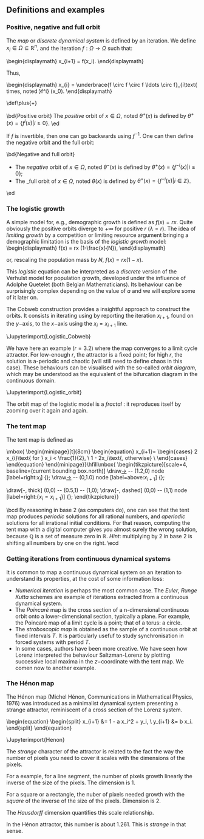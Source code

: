 ## Definitions and examples

### Positive, negative and full orbit

The _map_ or _discrete dynamical system_ is defined by an iteration. We define $x_i \in \Omega \subseteq \mathbb{R}^n,$ and the iteration $f:\Omega \rightarrow \Omega$ such that:

\begin{displaymath}
x_{i+1} = f(x_i).
\end{displaymath}

Thus, 

\begin{displaymath}
x_{i} = \underbrace{f \circ f \circ f \ldots \circ f}_{i\text{ times, noted }f^i} (x_0).
\end{displaymath}

\def\plus{+}

\bd{Positive orbit}
The _positive_ orbit of $x\in\Omega$, noted $\theta^\plus(x)$ is defined by $\theta^\plus(x)=\{f^i(x) | i\geq 0\}$. 
\ed

If $f$ is invertible, then one can go backwards using $f^{-1}$. One can then define the negative orbit and the full orbit:


\bd{Negative and full orbit}

- The _negative_ orbit of $x\in\Omega$, noted $\theta^{-}(x)$ is defined by $\theta^\plus(x)=\{f^{-i}(x) | i\geq 0\}$; 
- The _full orbit of $x\in\Omega$, noted $\theta(x)$ is defined by $\theta^\plus(x)=\{f^{-i}(x) | i\in\mathbb{Z}\}$. 

\ed

### The logistic growth

A simple model for, e.g., demographic growth is defined as $f(x)=r x$. Quite obviously the positive orbits diverge to $+\infty$ for positive $r$ ($\lambda = r$). The idea of _limiting growth_ by a competition or limiting resource argument bringing a demographic limitation is the basis of the _logistic growth_ model:
\begin{displaymath}
f(x) = rx (1-\frac{x}{N}), 
\end{displaymath}

or, rescaling the population mass by $N$, $f(x) = rx (1-x)$. 

This _logistic_ equation can be interpreted as a _discrete_ version of the Verhulst model for population growth, developed under the influence of Adolphe Quetelet (both Belgian Mathematicians). Its behaviour can be surprisingly complex depending on the value of $a$ and we will explore some of it later on. 

The Cobweb construction provides a insightful approach to construct the orbits. It consists in iterating using by reporting the iteration $x_{i+1}$, found on the $y-$axis, to the $x-$axis using the $x_{i}=x_{i+1}$ line. 


\Jupyterimport{Logistic_Cobweb} 

We have here an example ($r=3.2$) where the map converges to a limit cycle attractor. For low-enough $r$, the attractor is a fixed point; for high $r$, the solution is a-periodic and chaotic (will still need to define chaos in this case). These behaviours can be visualised with the so-called _orbit diagram_, which may be understood as the equivalent of the bifurcation diagram in the continuous domain. 

\Jupyterimport{Logistic_orbit}

The orbit map of the logistic model is a _fractal_ : it reproduces itself by zooming over it again and again. 

### The tent map

The tent map is defined as

\mbox{
\begin{minipage}[t]{8cm}
\begin{equation}
x_{i+1}=
\begin{cases}
2 x_{i}\text{ for } x_i < \frac{1}{2}, \\
1 - 2x_i\text{, otherwise} \\
\end{cases}
\end{equation} 
\end{minipage}}\hfill\mbox{
\begin{tikzpicture}[scale=4, baseline=(current bounding box.north)]
\draw[->](0,0) -- (1.2,0) node [label=right:$x_i$] {}; 
\draw[->](0,0) -- (0,1.0) node [label=above:$x_{i+1}$] {}; 

\draw[-, thick] (0,0) -- (0.5,1) -- (1,0);
\draw[-, dashed] (0,0) -- (1,1) node [label=right:{$x_i=x_{i+1}$}] {};
\end{tikzpicture}}

\bcd
By reasoning in base 2 (as computers do), one can see that the tent map produces _periodic_ solutions for all rational numbers, and _aperiodic_ solutions for all irrational initial conditions. For that reason, computing the tent map with a digital computer gives you almost surely the wrong solution, because $\mathbb{Q}$ is a set of measure zero in $\mathbb{R}$. _Hint_: multiplying by 2 in base 2 is shifting all numbers by one on the right.
\ecd


### Getting iterations from continuous dynamical systems

It is common to map a continuous dynamical system on an iteration to understand its properties, at the cost of some information loss:

- _Numerical iteration_ is perhaps the most common case. The _Euler_, _Runge Kutta_ schemes are example of iterations extracted from a continuous dynamical system. 
- The _Poincaré_ map is the cross section of a n-dimensional continuous orbit onto a lower-dimensional section, typically a plane. For example, the Poincaré map of a limit cycle is a point; that of a torus: a circle. 
- The _stroboscopic map_ is obtained as the sample of a continuous orbit at fixed intervals $T$. It is particularly usefuf to study synchronisation in forced  systems with period $T$.  
- In some cases, authors have been more creative. We have seen how Lorenz interpreted the behaviour Saltzman-Lorenz by plotting successive local maxima in the $z-$coordinate with the tent map. We comen now to another example.

### The Hénon map

The Hénon map (Michel Hénon, Communications in Mathematical Physics, 1976) was introduced as a minimalist dynamical system presenting a strange attractor, reminiscent of a cross section of the Lorenz system. 

\begin{equation}
\begin{split}
x_{i+1} &= 1 - a x_i^2 + y_i,  \\
y_{i+1} &= b x_i.
\end{split}
\end{equation}

\Jupyterimport{Henon}

The _strange_ character of the attractor is related to the fact the way the number of pixels you need to cover it scales with the dimensions of the pixels. 

For a example, for a line segment, the number of pixels growth linearly the inverse of the size of the pixels. The dimension is 1. 

For a square or a rectangle, the nuber of pixels needed growth with the _square_ of the inverse of the size of the pixels. Dimension is 2. 

The _Hausdorff_ dimension quantifies this scale relationship. 

In the Hénon attractor, this number is about 1.261. This is _strange_ in that sense. 
